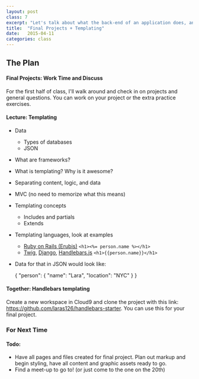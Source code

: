 ```yaml
---
layout: post
class: 7
excerpt: "Let's talk about what the back-end of an application does, and how we as designers can account for it. Introduce the concept of templating, and integrate it into your projects."
title:  "Final Projects + Templating"
date:   2015-04-11
categories: class
---
```


## The Plan

#### <span class="post-title-pre">Final Projects:</span> Work Time and Discuss

For the first half of class, I'll walk around and check in on projects and general questions. You can work on your project or the extra practice exercises.

#### <span class="post-title-pre">Lecture:</span> Templating

* Data
	* Types of databases
	* JSON
* What are frameworks?
* What is templating? Why is it awesome?
* Separating content, logic, and data
* MVC (no need to memorize what this means)
* Templating concepts
	* Includes and partials
	* Extends
* Templating languages, look at examples
	* [Ruby on Rails (Erubis)](http://www.kuwata-lab.com/erubis/) ```<h1><%= person.name %></h1>```
	* [Twig](http://twig.sensiolabs.org), [Django](https://www.djangoproject.com/), [Handlebars.js](http://handlebarsjs.com) ```<h1>{{person.name}}</h1>```
* Data for that in JSON would look like:

	{
		"person": {
			"name": "Lara",
			"location": "NYC"
		}
	}

#### <span class="post-title-pre">Together:</span> Handlebars templating

Create a new workspace in Cloud9 and clone the project with this link: https://github.com/laras126/handlebars-starter. You can use this for your final project.

<div class="notice post-todos" markdown="1">

### For Next Time

#### Todo:

* Have all pages and files created for final project. Plan out markup and begin styling, have all content and graphic assets ready to go.
* Find a meet-up to go to! (or just come to the one on the 20th)
	

</div>